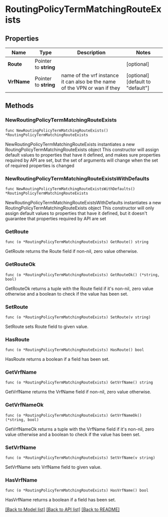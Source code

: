 # RoutingPolicyTermMatchingRouteExists

## Properties

Name | Type | Description | Notes
------------ | ------------- | ------------- | -------------
**Route** | Pointer to **string** |  | [optional] 
**VrfName** | Pointer to **string** | name of the vrf instance it can also be the name of the VPN or wan if they | [optional] [default to "default"]

## Methods

### NewRoutingPolicyTermMatchingRouteExists

`func NewRoutingPolicyTermMatchingRouteExists() *RoutingPolicyTermMatchingRouteExists`

NewRoutingPolicyTermMatchingRouteExists instantiates a new RoutingPolicyTermMatchingRouteExists object
This constructor will assign default values to properties that have it defined,
and makes sure properties required by API are set, but the set of arguments
will change when the set of required properties is changed

### NewRoutingPolicyTermMatchingRouteExistsWithDefaults

`func NewRoutingPolicyTermMatchingRouteExistsWithDefaults() *RoutingPolicyTermMatchingRouteExists`

NewRoutingPolicyTermMatchingRouteExistsWithDefaults instantiates a new RoutingPolicyTermMatchingRouteExists object
This constructor will only assign default values to properties that have it defined,
but it doesn't guarantee that properties required by API are set

### GetRoute

`func (o *RoutingPolicyTermMatchingRouteExists) GetRoute() string`

GetRoute returns the Route field if non-nil, zero value otherwise.

### GetRouteOk

`func (o *RoutingPolicyTermMatchingRouteExists) GetRouteOk() (*string, bool)`

GetRouteOk returns a tuple with the Route field if it's non-nil, zero value otherwise
and a boolean to check if the value has been set.

### SetRoute

`func (o *RoutingPolicyTermMatchingRouteExists) SetRoute(v string)`

SetRoute sets Route field to given value.

### HasRoute

`func (o *RoutingPolicyTermMatchingRouteExists) HasRoute() bool`

HasRoute returns a boolean if a field has been set.

### GetVrfName

`func (o *RoutingPolicyTermMatchingRouteExists) GetVrfName() string`

GetVrfName returns the VrfName field if non-nil, zero value otherwise.

### GetVrfNameOk

`func (o *RoutingPolicyTermMatchingRouteExists) GetVrfNameOk() (*string, bool)`

GetVrfNameOk returns a tuple with the VrfName field if it's non-nil, zero value otherwise
and a boolean to check if the value has been set.

### SetVrfName

`func (o *RoutingPolicyTermMatchingRouteExists) SetVrfName(v string)`

SetVrfName sets VrfName field to given value.

### HasVrfName

`func (o *RoutingPolicyTermMatchingRouteExists) HasVrfName() bool`

HasVrfName returns a boolean if a field has been set.


[[Back to Model list]](../README.md#documentation-for-models) [[Back to API list]](../README.md#documentation-for-api-endpoints) [[Back to README]](../README.md)


